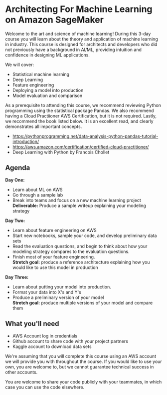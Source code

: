 # Architecting For Machine Learning on Amazon SageMaker
Welcome to the art and science of machine learning! During this 3-day course you will learn about the theory and application of machine learning in industry. This course is designed for architects and developers who did not previously have a background in AI/ML, providing intuition and confidence in designing ML applications.

We will cover:
- Statistical machine learning
- Deep Learning
- Feature engineering
- Deploying a model into production
- Model evaluation and comparison

As a prerequisite to attending this course, we recommend reviewing Python programming using the statistical package Pandas. We also recommend having a Cloud Practiioner AWS Certification, but it is not required. Lastly, we recommend the book listed below. It is an excellent read, and clearly demonstrates all important concepts. 
- https://pythonprogramming.net/data-analysis-python-pandas-tutorial-introduction/ 
- https://aws.amazon.com/certification/certified-cloud-practitioner/ 
- Deep Learning with Python by Francois Chollet

## Agenda

__Day One:__
- Learn about ML on AWS
- Go through a sample lab
- Break into teams and focus on a new machine learning project\
__Deliverable:__ Produce a sample writeup explaining your modeling strategy

__Day Two:__ 
- Learn about feature engineering on AWS
- Start new notebooks, sample your code, and develop preliminary data sets
- Read the evaluation questions, and begin to think about how your modeling strategy compares to the evaluation questions.
- Finish most of your feature engineering.\
__Stretch goal:__ produce a reference architecture explaining how you would like to use this model in production

__Day Three:__
- Learn about putting your model into production.
- Format your data into X's and Y's
- Produce a preliminary version of your model\
__Stretch goal:__ produce multiple versions of your model and compare them

## What you'll need
- AWS Account log in credentials
- Github account to share code with your project partners
- Kaggle account to download data sets

We're assuming that you will complete this course using an AWS account we will provide you with throughout the course. If you would like to use your own, you are welcome to, but we cannot guarantee technical success in other accounts.

You are welcome to share your code publicly with your teammates, in which case you can use the code elsewhere.
